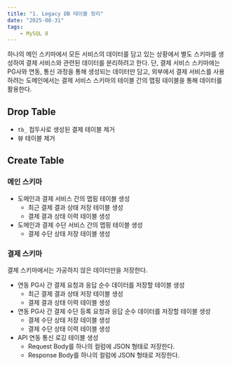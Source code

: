 ```yaml
---
title: "1. Legacy DB 테이블 정리"
date: "2025-08-31"
tags:
    - MySQL 8
---
```


하나의 메인 스키마에서 모든 서비스의 데이터를 담고 있는 상황에서
별도 스키마를 생성하여 결제 서비스와 관련된 데이터를 분리하려고 한다.
단, 결제 서비스 스키마에는 PG사와 연동, 통신 과정을 통해 생성되는 데이터만 담고,
외부에서 결제 서비스를 사용하려는 도메인에서는 결제 서비스 스키마의 테이블 간의 맵핑 테이블을 통해 데이터를 활용한다.

## Drop Table

- `tb_` 접두사로 생성된 결제 테이블 제거
- 뷰 테이블 제거

## Create Table

### 메인 스키마

- 도메인과 결제 서비스 간의 맵핑 테이블 생성
  - 최근 결제 결과 상태 저장 테이블 생성
  - 결제 결과 상태 이력 테이블 생성
- 도메인과 결제 수단 서비스 간의 맵핑 테이블 생성
  - 결제 수단 상태 저장 테이블 생성

### 결제 스키마

결제 스키마에서는 가공하지 않은 데이터만을 저장한다.

- 연동 PG사 간 결제 요청과 응답 순수 데이터를 저장할 테이블 생성
  - 최근 결제 결과 상태 저장 테이블 생성
  - 결제 결과 상태 이력 테이블 생성
- 연동 PG사 간 결제 수단 등록 요청과 응답 순수 데이터를 저장할 테이블 생성
  - 결제 수단 상태 저장 테이블 생성
  - 결제 수단 상태 이력 테이블 생성
- API 연동 통신 로깅 테이블 생성
  - Request Body를 하나의 컬럼에 JSON 형태로 저장한다.
  - Response Body를 하나의 컬럼에 JSON 형태로 저장한다.
